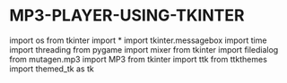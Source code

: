 # MP3-PLAYER-USING-TKINTER
import os
from tkinter import *
import tkinter.messagebox
import time
import threading
from pygame import mixer
from tkinter import filedialog
from mutagen.mp3 import MP3
from tkinter import ttk
from ttkthemes import themed_tk as tk

